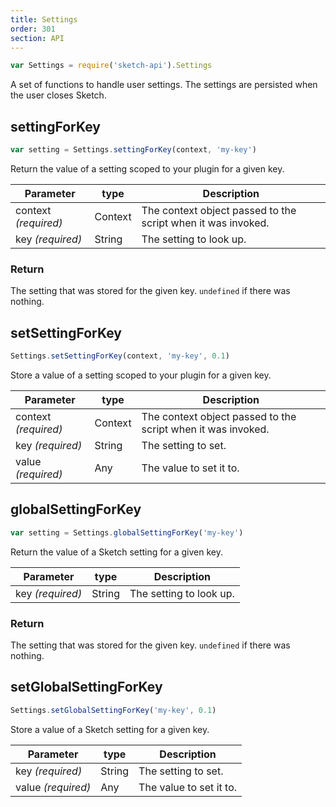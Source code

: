 ```yaml
---
title: Settings
order: 301
section: API
---
```


```js
var Settings = require('sketch-api').Settings
```

A set of functions to handle user settings. The settings are persisted when the user closes Sketch.

## settingForKey

```js
var setting = Settings.settingForKey(context, 'my-key')
```

Return the value of a setting scoped to your plugin for a given key.

| Parameter            | type    | Description                                                  |
| -------------------- | ------- | ------------------------------------------------------------ |
| context _(required)_ | Context | The context object passed to the script when it was invoked. |
| key _(required)_     | String  | The setting to look up.                                      |

### Return

The setting that was stored for the given key. `undefined` if there was nothing.

## setSettingForKey

```js
Settings.setSettingForKey(context, 'my-key', 0.1)
```

Store a value of a setting scoped to your plugin for a given key.

| Parameter            | type    | Description                                                  |
| -------------------- | ------- | ------------------------------------------------------------ |
| context _(required)_ | Context | The context object passed to the script when it was invoked. |
| key _(required)_     | String  | The setting to set.                                          |
| value _(required)_   | Any     | The value to set it to.                                      |

## globalSettingForKey

```js
var setting = Settings.globalSettingForKey('my-key')
```

Return the value of a Sketch setting for a given key.

| Parameter        | type   | Description             |
| ---------------- | ------ | ----------------------- |
| key _(required)_ | String | The setting to look up. |

### Return

The setting that was stored for the given key. `undefined` if there was nothing.

## setGlobalSettingForKey

```js
Settings.setGlobalSettingForKey('my-key', 0.1)
```

Store a value of a Sketch setting for a given key.

| Parameter          | type   | Description             |
| ------------------ | ------ | ----------------------- |
| key _(required)_   | String | The setting to set.     |
| value _(required)_ | Any    | The value to set it to. |
